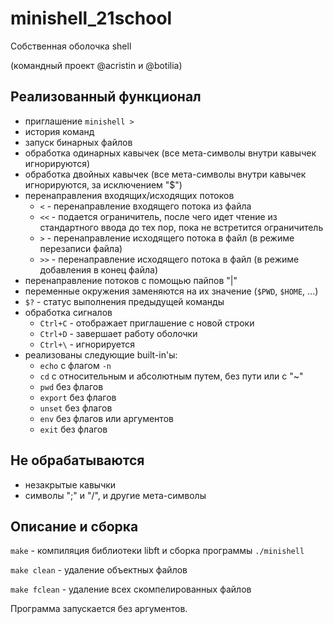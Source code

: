 # minishell_21school

Собственная оболочка shell

(командный проект @acristin и @botilia)

## Реализованный функционал

- приглашение ```minishell > ```
- история команд
- запуск бинарных файлов
- обработка одинарных кавычек (все мета-символы внутри кавычек игнорируются)
- обработка двойных кавычек (все мета-символы внутри кавычек игнорируются, за исключением "$")
- перенаправления входящих/исходящих потоков
  - ```<``` - перенаправление входящего потока из файла
  - ```<<``` - подается ограничитель, после чего идет чтение из стандартного ввода до тех пор, пока не встретится ограничитель
  - ```>``` - перенаправление исходящего потока в файл (в режиме перезаписи файла)
  - ```>>``` - перенаправление исходящего потока в файл (в режиме добавления в конец файла)
- перенаправление потоков с помощью пайпов "|"
- переменные окружения заменяются на их значение (```$PWD```, ```$HOME```, ...)
- ```$?``` - статус выполнения предыдущей команды
- обработка сигналов
  - ```Ctrl+C``` - отображает приглашение с новой строки
  - ```Ctrl+D``` - завершает работу оболочки
  - ```Ctrl+\``` - игнорируется
- реализованы следующие built-in'ы:
  - ```echo``` с флагом ```-n```
  - ```cd``` с относительным и абсолютным путем, без пути или с "~"
  - ```pwd``` без флагов
  - ```export``` без флагов
  - ```unset``` без флагов
  - ```env```  без флагов или аргументов
  - ```exit``` без флагов

## Не обрабатываются

- незакрытые кавычки
- символы ";" и "/", и другие мета-символы

## Описание и сборка

```make``` - компиляция библиотеки libft и сборка программы ```./minishell```

```make clean``` - удаление объектных файлов

```make fclean``` - удаление всех скомпелированных файлов

Программа запускается без аргументов.
